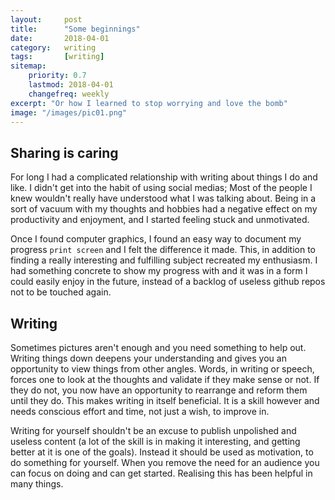```yaml
---
layout:     post
title:      "Some beginnings"
date:       2018-04-01
category:   writing
tags:       [writing]
sitemap:
    priority: 0.7
    lastmod: 2018-04-01
    changefreq: weekly
excerpt: "Or how I learned to stop worrying and love the bomb"
image: "/images/pic01.png"
---
```

## Sharing is caring
For long I had a complicated relationship with writing about things I do and like. I didn't get into the
habit of using social medias; Most of the people I knew wouldn't really have understood what I was
talking about. Being in a sort of vacuum with my thoughts and hobbies had a negative effect on my productivity
and enjoyment, and I started feeling stuck and unmotivated.

Once I found computer graphics, I found an easy way to document my progress `print screen` and I felt
the difference it made. This, in addition to finding a really interesting and fulfilling subject recreated my
enthusiasm. I had something concrete to show my progress with and it was in a form I could easily enjoy in the
future, instead of a backlog of useless github repos not to be touched again.

## Writing
Sometimes pictures aren't enough and you need something to help out. Writing things down deepens your
understanding and gives you an opportunity to view things from other angles. Words, in writing or speech,
forces one to look at the thoughts and validate if they make sense or not. If they do not, you now have an
opportunity to rearrange and reform them until they do. This makes writing in itself beneficial. It is a skill
however and needs conscious effort and time, not just a wish, to improve in.

Writing for yourself shouldn't be an excuse to publish unpolished and useless content (a lot of the skill
is in making it interesting, and getting better at it is one of the goals). Instead it should be used as
motivation, to do something for yourself. When you remove the need for an audience you can focus on doing and can
get started. Realising this has been helpful in many things.
